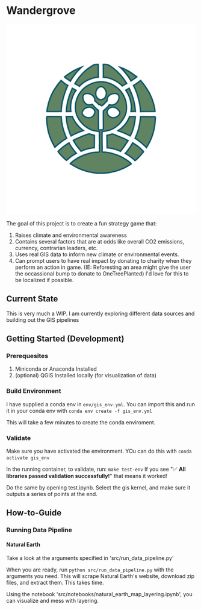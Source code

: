 # Wandergrove
![icon](public/icon.png)

The goal of this project is to create a fun strategy game that:

1) Raises climate and environmental awareness
2) Contains several factors that are at odds like overall CO2 emissions, currency, contrarian leaders, etc.
3) Uses real GIS data to inform new climate or environmental events. 
4) Can prompt users to have real impact by donating to charity when they perform an action in game.
    (IE: Reforesting an area might give the user the occassional bump to donate to OneTreePlanted)
    I'd love for this to be localized if possible.

## Current State
This is very much a WIP. I am currently exploring different data sources and building out the GIS pipelines

## Getting Started (Development)
### Prerequesites
1) Miniconda or Anaconda Installed
2) (optional) QGIS Installed locally (for visualization of data)

### Build Environment
I have supplied a conda env in ```env/gis_env.yml```. 
You can import this and run it in your conda env with ```conda env create -f gis_env.yml```

This will take a few minutes to create the conda enviroment.

### Validate
Make sure you have activated the environment. YOu can do this with ```conda activate gis_env```

In the running container, to validate, run: ```make test-env```
If you see "✅ **All libraries passed validation successfully!**" that means it worked!

Do the same by opening test.ipynb. Select the gis kernel, and make sure it outputs a series of points at the end.

## How-to-Guide
### Running Data Pipeline
#### Natural Earth
Take a look at the arguments specified in 'src/run_data_pipeline.py'

When you are ready, run ```python src/run_data_pipeline.py``` with the arguments you need.
This will scrape Natural Earth's website, download zip files, and extract them. This takes time.

Using the notebook 'src/notebooks/natural_earth_map_layering.ipynb', you can visualize and mess with layering.

